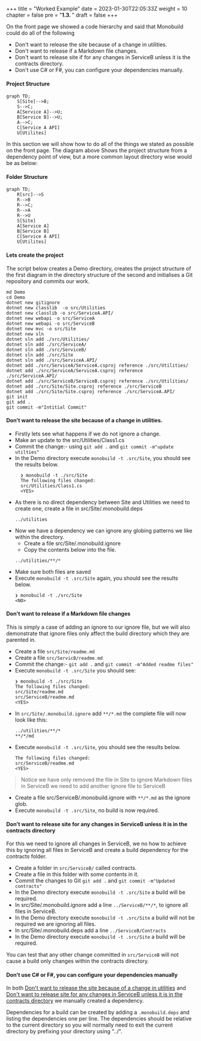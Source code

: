 +++
title = "Worked Example"
date = 2023-01-30T22:05:33Z
weight = 10
chapter = false
pre = "<b>1.3. </b>"
draft = false
+++

On the front page we showed a code hierarchy and said that Monobuild could do all of the following

* Don't want to release the site because of a change in utilities.
* Don't want to release if a Markdown file changes.
* Don't want to release site if for any changes in ServiceB unless it is the contracts directory.
* Don't use C# or F#, you can configure your dependencies manually.

#### Project Structure
```mermaid
graph TD;
    S[Site]-->B;
    S-->C;
    A[Service A]-->U;
    B[Service B]-->U;
    A-->C;
    C[Service A API]
    U[Utilites]
```

In this section we will show how to do all of the things we stated as possible on the front page. The diagram above Shows the project structure from a dependency point of view,  but a more common layout directory wise would be as below:  

#### Folder Structure

```mermaid
graph TD;
    R[src]-->S
    R-->B
    R-->C;
    R-->A
    R-->U
    S[Site]
    A[Service A]
    B[Service B]
    C[Service A API]
    U[Utilites]
```

#### Lets create the project

The script below creates a Demo directory, creates the project structure of the first diagram in the directory structure of the second and initialises a Git repository and commits our work. 

```shell
md Demo
cd Demo
dotnet new gitignore
dotnet new classlib  -o src/Utilities
dotnet new classlib -o src/ServiceA.API/
dotnet new webapi -o src/ServiceA
dotnet new webapi -o src/ServiceB
dotnet new mvc -o src/Site
dotnet new sln
dotnet sln add ./src/Utilities/
dotnet sln add ./src/ServiceA/
dotnet sln add ./src/ServiceB/
dotnet sln add ./src/Site
dotnet sln add ./src/ServiceA.API/
dotnet add ./src/ServiceA/ServiceA.csproj reference ./src/Utilities/
dotnet add ./src/ServiceA/ServiceA.csproj reference ./src/ServiceA.API/
dotnet add ./src/ServiceB/ServiceB.csproj reference ./src/Utilities/
dotnet add ./src/Site/Site.csproj reference ./src/ServiceB
dotnet add ./src/Site/Site.csproj reference ./src/ServiceA.API/
git init
git add .
git commit -m"Intitial Commit"
```

#### Don't want to release the site because of a change in utilities.
- Firstly lets see what happens if we do not ignore a change. 
- Make an update to the src/Utilities/Class1.cs
- Commit the change:- using ```git add .``` and ```git commit -m"update utilties"```
- In the Demo directory execute ```monobuild -t .src/Site```, you should see the results below.
  ```shell
    ❯ monobuild -t ./src/Site
    The following files changed:
    src/Utilities/Class1.cs
    <YES>
  ``` 
- As there is no direct dependency between Site and Utilities we need to create one, create a file in src/Site/.monobuild.deps
  ```shell
  ../utilities
  ```
- Now we have a dependency we can ignore any globing patterns we like within the directory. 
  - Create a file src/Site/.monobuild.ignore
  - Copy the contents below into the file.
  ```shell
  ../utilities/**/*
  ```
- Make sure both files are saved
- Execute ```monobuild -t .src/Site``` again, you should see the results below.
  ```shell
  ❯ monobuild -t ./src/Site
  <NO>
  ```
#### Don't want to release if a Markdown file changes

This is simply a case of adding an ignore to our ignore file, but we will also demonstrate that ignore files only affect the build directory which they are parented in.

- Create a file ```src/Site/readme.md``` 
- Create a file ```src/ServicB/readme.md```
- Commit the change:- ```git add .``` and ```git commit -m"Added readme files"```
- Execute ```monobuild -t .src/Site``` you should see:
  ```shell
  ❯ monobuild -t ./src/Site
  The following files changed:
  src/Site/readme.md
  src/ServiceB/readme.md
  <YES>
  ```
- In  ```src/Site/.monobuild.ignore``` add ```**/*.md``` the complete file will now look like this:
  ```shell
  ../utilities/**/*
  **/*/md
  ```
- Execute ```monobuild -t .src/Site```, you should see the results below.
  ```shell
  The following files changed:
  src/ServiceB/readme.md
  <YES>
  ```

> Notice we have only removed the file in Site to ignore Markdown files in ServiceB we need to add another ignore file to ServiceB

- Create a file src/ServiceB/.monobuild.ignore with ```**/*.md``` as the ignore glob.
- Execute ```monobuild -t .src/Site```, no build is now required.

#### Don't want to release site for any changes in ServiceB unless it is in the contracts directory

For this we need to ignore all changes in ServiceB, we no how to achieve this by ignoring all files in ServiceB and create a build dependency for the contracts folder.

- Create a folder in ```src/ServiceB/``` called contracts.
- Create a file in this folder with some contents in it.
- Commit the changes to Git ```git add .``` and ```git commit -m"Updated contracts"```
- In the Demo directory execute ```monobuild -t .src/Site``` a build will be required.
- In src/Site/.monobuild.ignore add a line ```../ServiceB/**/*```, to ignore all files in ServiceB.
- In the Demo directory execute ```monobuild -t .src/Site``` a build will not be required we are ignoring all files.
- In src/Site/.monobuild.deps add a line ```../ServiceB/Contracts```
- In the Demo directory execute ```monobuild -t .src/Site``` a build will be required.

You can test that any other change committed in ```src/ServiceB``` will not cause a build only changes within the contracts directory.

#### Don't use C# or F#, you can configure your dependencies manually

In both [Don't want to release the site because of a change in utilities](#dont-want-to-release-the-site-because-of-a-change-in-utilities) and [Don't want to release site for any changes in ServiceB unless it is in the contracts directory](#dont-want-to-release-site-for-any-changes-in-serviceb-unless-it-is-in-the-contracts-directory) we manually created a dependency.

Dependencies for a build can be created by adding a ```.monobuild.deps``` and listing the dependencies one per line. The dependencies should be relative to the current directory so you will normally need to exit the current directory by prefixing your directory using "../".  
